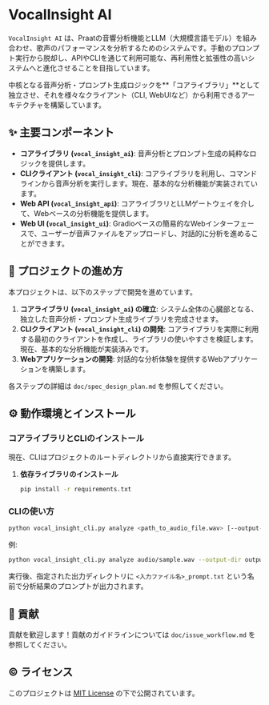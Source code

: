 # VocalInsight AI

`VocalInsight AI` は、Praatの音響分析機能とLLM（大規模言語モデル）を組み合わせ、歌声のパフォーマンスを分析するためのシステムです。手動のプロンプト実行から脱却し、APIやCLIを通じて利用可能な、再利用性と拡張性の高いシステムへと進化させることを目指しています。

中核となる音声分析・プロンプト生成ロジックを**「コアライブラリ」**として独立させ、それを様々なクライアント（CLI, WebUIなど）から利用できるアーキテクチャを構築しています。

## ✨ 主要コンポーネント

- **コアライブラリ (`vocal_insight_ai`)**: 音声分析とプロンプト生成の純粋なロジックを提供します。
- **CLIクライアント (`vocal_insight_cli`)**: コアライブラリを利用し、コマンドラインから音声分析を実行します。現在、基本的な分析機能が実装されています。
- **Web API (`vocal_insight_api`)**: コアライブラリとLLMゲートウェイを介して、Webベースの分析機能を提供します。
- **Web UI (`vocal_insight_ui`)**: Gradioベースの簡易的なWebインターフェースで、ユーザーが音声ファイルをアップロードし、対話的に分析を進めることができます。

## 🚀 プロジェクトの進め方

本プロジェクトは、以下のステップで開発を進めています。

1.  **コアライブラリ (`vocal_insight_ai`) の確立**: システム全体の心臓部となる、独立した音声分析・プロンプト生成ライブラリを完成させます。
2.  **CLIクライアント (`vocal_insight_cli`) の開発**: コアライブラリを実際に利用する最初のクライアントを作成し、ライブラリの使いやすさを検証します。現在、基本的な分析機能が実装済みです。
3.  **Webアプリケーションの開発**: 対話的な分析体験を提供するWebアプリケーションを構築します。

各ステップの詳細は `doc/spec_design_plan.md` を参照してください。

## ⚙️ 動作環境とインストール

### コアライブラリとCLIのインストール

現在、CLIはプロジェクトのルートディレクトリから直接実行できます。

1.  **依存ライブラリのインストール**
    ```bash
    pip install -r requirements.txt
    ```

### CLIの使い方

```bash
python vocal_insight_cli.py analyze <path_to_audio_file.wav> [--output-dir <output_directory>]
```

例:
```bash
python vocal_insight_cli.py analyze audio/sample.wav --output-dir output
```

実行後、指定された出力ディレクトリに `<入力ファイル名>_prompt.txt` という名前で分析結果のプロンプトが出力されます。

## 🤝 貢献

貢献を歓迎します！貢献のガイドラインについては `doc/issue_workflow.md` を参照してください。

## ©️ ライセンス

このプロジェクトは [MIT License](LICENSE) の下で公開されています。